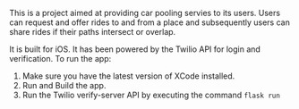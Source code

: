 This is a project aimed at providing car pooling servies to its users. Users can request and offer rides to and from a place and subsequently users can share rides if their paths intersect or overlap.

It is built for iOS. It has been powered by the Twilio API for login and verification. To run the app:

1. Make sure you have the latest version of XCode installed.
2. Run and Build the app.
3. Run the Twilio verify-server API by executing the command `flask run`

